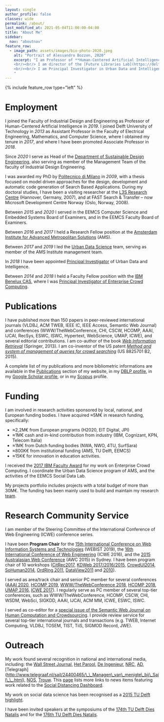 ```yaml
---
layout: single
author_profile: false
classes: wide
permalink: /about/
last_modified_at: 2021-05-04T11:00:00-04:00
title: "About Me"
sidebar:
  nav: "aboutnav"
feature_row:
  - image_path: assets/images/bio-photo-2020.jpeg
    alt: "Portrait of Alessandro Bozzon, 2020"
    excerpt: "I am Professor of **Human-Centered Artificial Intelligence**, co-leading the [Knowledge and Intelligence Design](https://www.tudelft.nl/en/ide/about-ide/departments/sustainable-design-engineering/section-intelligence) (KInD) group, [Department of Sustainable Design Engineering](https://www.tudelft.nl/en/ide/about-ide/departments/design-engineering/), [Faculty of Industrial Design Engineering](https://www.tudelft.nl/en/ide/) (IDE); and part-time professor with the [Department of Software Technology](https://www.tudelft.nl/ewi/over-de-faculteit/afdelingen/software-technology/) of the [Faculty of Electrical Engineering, Mathematics, and Computer Science](https://www.tudelft.nl/en/eemcs/) (EEMCS) of [Delft University of Technology](https://www.tudelft.nl). As of November 2020, I serve as head of the [Department of Sustainable Design Engineering](https://www.tudelft.nl/en/ide/about-ide/departments/design-engineering/).
    <br/><br/> I am director of the [Future Libraries Lab](https://delftdesignlabs.org/future-libraries-lab/), a collaboration with the [Royal Library of The Netherlands](https://www.kb.nl). 
    <br/><br/> I am Principal Investigator in Urban Data and Intelligence at the [Amsterdam Institute for Advanced Metropolitan Solutions](https://www.ams-institute.org). I am an active member of the [Delft Data Science](https://www.tudelft.nl/ewi/samenwerken/delft-data-science/) initiative, where I am actively involved in activities pertaining to the _Social Data Science_ work line; and of the Leiden-Delft-Erasmus [BOLD (Big, Open and Linked Data) Cities initiative](http://www.centre-for-bold-cities.nl/home).
    "
---
```


{% include feature_row type="left" %}

# Employment

I joined the Faculty of Industrial Design and Engineering as Professor of Human-Centered Artificial Intelligence in _2019_. I joined Delft University of Technology in _2013_ as Assistant Professor in the Faculty of Electrical Engineering, Mathematics, and Computer Science, where I obtained my tenure in _2017_, and where I have been promoted Associate Professor in _2018_. 

Since _2020_ I serve as Head of the [Department of Sustainable Design Engineering](https://www.tudelft.nl/en/ide/about-ide/departments/design-engineering/), also serving as member of the Management Team of the faculty of Industrial Design Engineering.

I was awarded my PhD by [Politecnico di Milano](http://www.polimi.it) in _2009_, with a thesis focused on model driven approaches for the design, development and automatic code generation of Search Based Applications. During my doctoral studies, I have been a visiting researcher at the [L3S Research Centre](http://www.l3s.de) (Hannover, Germany, 2007), and at FAST Search & Transfer – now Microsoft Development Centre Norway (Oslo, Norway, 2008).

Between _2015_ and _2020_ I served in the EEMCS Computer Science and Embedded Systems Board of Examiners, and in the EEMCS Faculty Board of Examiners. 

Between _2016_ and _2017_ I held a Research Fellow position at the [Amsterdam Institute for Advanced Metropolitan Solutions](https://www.ams-institute.org) (AMS). 

Between _2017_ and _2019_ I led the [Urban Data Science](https://www.ams-institute.org/urban-data/) team, serving as member of the AMS Institute  management team. 

In _2018_ I have been appointed [Principal Investigator](https://www.ams-institute.org/about-ams/team/principal-investigators/) of Urban Data and Intelligence.

Between _2014_ and _2018_ I held a Faculty Fellow position with the [IBM Benelux CAS](http://www.research.ibm.com/university/cas/benelux/index.html), where I was [Principal Investigator of Enterprise Crowd Computing](http://www.research.ibm.com/university/cas/benelux/team.html).

# Publications

I have published more than 150 papers in peer-reviewed international journals (VLDBJ, ACM TWEB, IEEE IC, IEEE Access, Semantic Web Journal) and conferences (WWW/TheWebConference, CHI, CSCW, HCOMP, AAAI, IJCAI, RecSys, ESWC, ISWC, Hypertext, WebScience, UMAP, ICWE), and several editorial contributions. I am co-author of the book [_Web Information Retrieval_](http://www.springer.com/gp/book/9783642393136) (Springer, 2013). I am co-inventor of the US patent [_Method and system of management of queries for crowd searching_](https://patents.google.com/patent/US8825701B2/en) (US 8825701 B2, 2015).

A complete list of my publications and more bibliometric informations are available in the [Publications](/research/publications) section of my website, in my [DBLP profile](http://www.informatik.uni-trier.de/~ley/db/indices/a-tree/b/Bozzon:Alessandro.html),  in my [Google Scholar profile](http://bit.ly/BozzonScholarProfile), or in my [Scopus](http://bit.ly/BozzonScopusProfile) profile.

# Funding

I am involved in research activities sponsored by local, national, and European funding bodies. I have acquired &asymp;5M&euro; in research funding, specifically: 

-  &asymp;2,2M&euro; from European programs (H2020, EIT Digital, JPI)
-  &asymp;1M&euro; cash and in-kind contribution from industry (IBM, Cognizant, KPN, Telecom Italia)
-  &asymp;1M&euro; from Dutch funding bodies (NWA, NWO, 4TU, SurfSara)
-  &asymp;800K&euro; from institutional funding (AMS, TU Delft, EEMCS)
-  &asymp;15K&euro; for innovation in education activities. 


I received the [2017 IBM Faculty Award](https://www.tudelft.nl/en/2017/ewi/alessandro-bozzon-has-won-ibm-2017-faculty-award/) for my work on Enterprise Crowd Computing. I coordinate the Urban Data Science program of AMS, and the activities of the EEMCS Social Data Lab. 

My projects portfolio includes projects with a total budget of more than 30M&euro;.
The funding has been mainly used to build and maintain my research [team](/research/team).


# Research Community Service

I am member of the Steering Committee of the International Conference of Web Engineering (ICWE) conference series. 

I have been **Program Chair** for the [15th International Conference on Web Information Systems and Technologies](http://www.webist.org/ProgramCommittee.aspx) (WEBIST 2019), the [16th International Conference of Web Engineering](https://icwe2016.webengineering.org/organization.html) (ICWE 2016), and the [2015 Australasian Web Conference](https://dblp1.uni-trier.de/db/conf/awc/awc2015.html) (AWC 2015) in Sydney. I have been program chair of 10 workshops ([CitRec2017](https://yangjiera.github.io/citrec2017/), [KDWeb 2017/2016/2015](http://www.iascgroup.it/it/kdweb2018.html), [CrowdUI2014](https://sites.google.com/site/crowdui2014/), [SoHuman2014](https://link.springer.com/chapter/10.1007/978-3-319-15168-7_50), [OrdRing 2011](http://iswc2011.semanticweb.org/workshops/ordering-and-reasoning/index.html), [DataView2011](https://dl.acm.org/citation.cfm?doid=2076006.2076017) and [2010](http://www.wikicfp.com/cfp/servlet/event.showcfp?eventid=9632&copyownerid=2)).

I served as area/track chair and senior PC member for several conferences ([AAAI 2020](https://aaai.org/Conferences/AAAI-20/), [HCOMP 2019](https://www.humancomputation.com/2019/organizers.html), [WWW/TheWebConference 2018](https://www2018.thewebconf.org/committees/tracks-chairs/), [HCOMP 2018](https://www.humancomputation.com/2018/organizers.html), [UMAP 2016](https://www.um.org/umap2016/organisation/organising-committee.html), [ICWE 2017](https://icwe2017.webengineering.org)). I regularly serve as PC member of several top-tier conferences, such as WWW/TheWebConference, HCOMP, CSCW, CHI, WSDM, WebSci, SIGKDD, AAAI, IJCAI, ACM MM, ICWE, ESWC, ISWC. 

I served as co-editor for a [special issue of the Semantic Web Journal on Human Computation and Crowdsourcing](https://content.iospress.com/articles/semantic-web/sw292). I provide review service for several top-tier international journals and transactions (e.g. TWEB, Internet Computing, VLDBJ, TOSEM, TIST, TiiS, SIGMOD Record, JWE).

# Outreach

My work found several recognition in national and international media, including: the [Wall Street Journal](http://blogs.wsj.com/cio/2015/07/08/ibm-researchers-try-to-measure-employee-well-being-using-technology/), [Het Parool](https://www.parool.nl/amsterdam/met-mobiele-data-zien-of-de-stemming-omslaat~a4511904/), [De Ingenieur](https://www.deingenieur.nl/tijdschrift), [NRC](http://www.nrcq.nl/2015/09/25/social-glass-twitter-scannen-voor-een-betere-wereld), [AD](http://www.ad.nl/ad/nl/5595/Digitaal/article/detail/4144166/2015/09/17/Sociale-media-zijn-een-sensor-op-de-wereld.dhtml), [Telegraph]
(http://www.telegraaf.nl/sail/24400465/\_\_Managen\_van\_menigte\_bij\_Sail\_\_.html), [NOS](http://nos.nl/uitzending/9132-nos-journaal.html), [Trouw](https://twitter.com/LizzyJongma/status/650549148161298432). This [page](https://www.tudelft.nl/en/2020/io/may/social-distancing-dashboard-on-the-media-map) lists more links to news items featuring work related to the [Social Distancing Dashboard](https://social-glass.tudelft.nl/social-distancing/). 

My work on social data science has been recognised as a [2015 TU Delft highlight](http://j.mp/tudhi15). 

I have been invited speakers at the symposiums of the [174th TU Delft Dies Natalis](https://repository.tudelft.nl/view/MMP/uuid:9e1a7415-db33-4277-b3d3-89cbd13c1b3a/) and for the [176th TU Delft Dies Natalis](https://www.tudelft.nl/actueel/176th-dies-natalis-tu-delft/symposium/).
